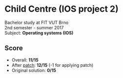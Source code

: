 # Child Centre (IOS project 2)
Bachelor study at FIT VUT Brno  
2nd semester - summer 2017  
Subject: **Operating systems (IOS)**

## Score
* Overall: **11/15**
* After [patch](./commit/3f4608095923d31f1f6e29033606464d1ae99751): **12/15** (-1 for applying patch)
* Original solution: **0/15** 
